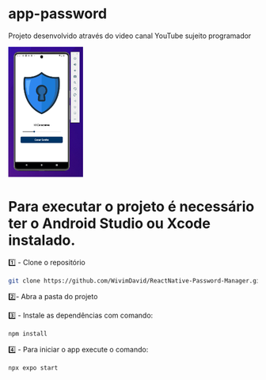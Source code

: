 # app-password
Projeto desenvolvido através do video canal YouTube sujeito programador

 <img src="./src/asset/Gerador de senhas mobile.png" width="30%"/>

# Para executar o projeto é necessário ter o Android Studio ou Xcode instalado. 

1️⃣ - Clone o repositório 

```sh
git clone https://github.com/WivimDavid/ReactNative-Password-Manager.git
```

2️⃣-  Abra a pasta do projeto

3️⃣ - Instale as dependências com comando: 

```sh
npm install 
```
4️⃣ - Para iniciar o app execute o comando:

```sh
npx expo start
```
